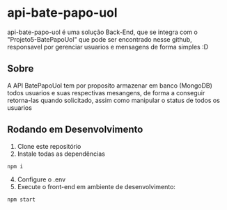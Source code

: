 # api-bate-papo-uol

api-bate-papo-uol é uma solução Back-End, que se integra com o "Projeto5-BatePapoUol" que pode ser encontrado nesse github, responsavel por gerenciar usuarios e mensagens de forma simples
:D

## Sobre

A API BatePapoUol tem por proposito armazenar em banco (MongoDB) todos usuarios e suas respectivas mesangens, de forma a conseguir retorna-las quando solicitado, assim como manipular o status de todos os usuarios

## Rodando em Desenvolvimento

1. Clone este repositório
2. Instale todas as dependências

```bash
npm i
```

4. Configure o .env
3. Execute o front-end em ambiente de desenvolvimento:

```bash
npm start
```
